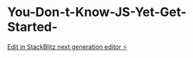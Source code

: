 # You-Don-t-Know-JS-Yet-Get-Started-

[Edit in StackBlitz next generation editor ⚡️](https://stackblitz.com/~/github.com/subhroster/You-Don-t-Know-JS-Yet-Get-Started-)